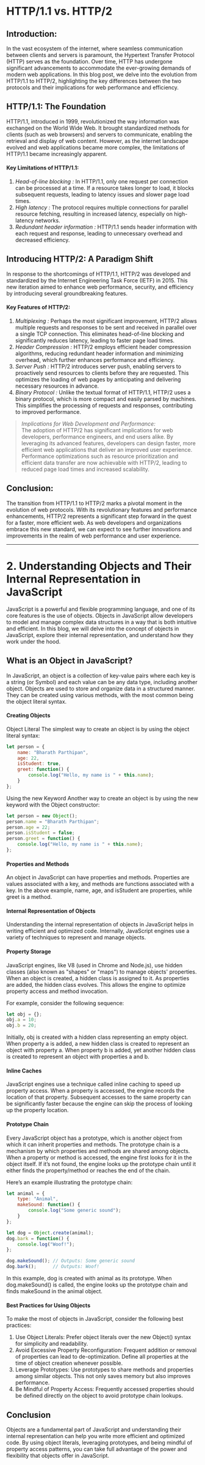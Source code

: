 # HTTP/1.1 vs. HTTP/2

## Introduction:
In the vast ecosystem of the internet, where seamless communication between clients and servers is paramount, the Hypertext Transfer Protocol (HTTP) serves as the foundation. Over time, HTTP has undergone significant advancements to accommodate the ever-growing demands of modern web applications. In this blog post, we delve into the evolution from HTTP/1.1 to HTTP/2, highlighting the key differences between the two protocols and their implications for web performance and efficiency.

## HTTP/1.1: The Foundation
HTTP/1.1, introduced in 1999, revolutionized the way information was exchanged on the World Wide Web. It brought standardized methods for clients (such as web browsers) and servers to communicate, enabling the retrieval and display of web content. However, as the internet landscape evolved and web applications became more complex, the limitations of HTTP/1.1 became increasingly apparent.

#### Key Limitations of HTTP/1.1:
1. *Head-of-line blocking  :*
In HTTP/1.1, only one request per connection can be processed at a time. If a resource takes longer to load, it blocks subsequent requests, leading to latency issues and slower page load times.
2. *High latency  :*
The protocol requires multiple connections for parallel resource fetching, resulting in increased latency, especially on high-latency networks.
3. *Redundant header information  :*
HTTP/1.1 sends header information with each request and response, leading to unnecessary overhead and decreased efficiency.

## Introducing HTTP/2: A Paradigm Shift
In response to the shortcomings of HTTP/1.1, HTTP/2 was developed and standardized by the Internet Engineering Task Force (IETF) in 2015. This new iteration aimed to enhance web performance, security, and efficiency by introducing several groundbreaking features.

#### Key Features of HTTP/2:
1. *Multiplexing  :*
Perhaps the most significant improvement, HTTP/2 allows multiple requests and responses to be sent and received in parallel over a single TCP connection. This eliminates head-of-line blocking and significantly reduces latency, leading to faster page load times.
2. *Header Compression  :*
HTTP/2 employs efficient header compression algorithms, reducing redundant header information and minimizing overhead, which further enhances performance and efficiency.
3. *Server Push  :*
HTTP/2 introduces server push, enabling servers to proactively send resources to clients before they are requested. This optimizes the loading of web pages by anticipating and delivering necessary resources in advance.
4. *Binary Protocol  :*
Unlike the textual format of HTTP/1.1, HTTP/2 uses a binary protocol, which is more compact and easily parsed by machines. This simplifies the processing of requests and responses, contributing to improved performance.

> *Implications for Web Development and Performance:*<br/>
> The adoption of HTTP/2 has significant implications for web developers, performance engineers, and end users alike. By leveraging its advanced features, developers can design faster, more efficient web applications that deliver an improved user experience. Performance optimizations such as resource prioritization and efficient data transfer are now achievable with HTTP/2, leading to reduced page load times and increased scalability.

## Conclusion:
The transition from HTTP/1.1 to HTTP/2 marks a pivotal moment in the evolution of web protocols. With its revolutionary features and performance enhancements, HTTP/2 represents a significant step forward in the quest for a faster, more efficient web. As web developers and organizations embrace this new standard, we can expect to see further innovations and improvements in the realm of web performance and user experience.

---

# 2. Understanding Objects and Their Internal Representation in JavaScript

JavaScript is a powerful and flexible programming language, and one of its core features is the use of objects. Objects in JavaScript allow developers to model and manage complex data structures in a way that is both intuitive and efficient. In this blog, we will delve into the concept of objects in JavaScript, explore their internal representation, and understand how they work under the hood.

## What is an Object in JavaScript?
In JavaScript, an object is a collection of key-value pairs where each key is a string (or Symbol) and each value can be any data type, including another object. Objects are used to store and organize data in a structured manner. They can be created using various methods, with the most common being the object literal syntax.

#### Creating Objects
Object Literal
The simplest way to create an object is by using the object literal syntax:

```javaScript
let person = {
    name: "Bharath Parthipan",
    age: 22,
    isStudent: true,
    greet: function() {
        console.log("Hello, my name is " + this.name);
    }
};
```

Using the new Keyword
Another way to create an object is by using the new keyword with the Object constructor:

```javascript
let person = new Object();
person.name = "Bharath Parthipan";
person.age = 22;
person.isStudent = false;
person.greet = function() {
    console.log("Hello, my name is " + this.name);
};
```

#### Properties and Methods
An object in JavaScript can have properties and methods. Properties are values associated with a key, and methods are functions associated with a key. In the above example, name, age, and isStudent are properties, while greet is a method.

#### Internal Representation of Objects
Understanding the internal representation of objects in JavaScript helps in writing efficient and optimized code. Internally, JavaScript engines use a variety of techniques to represent and manage objects.

#### Property Storage
JavaScript engines, like V8 (used in Chrome and Node.js), use hidden classes (also known as "shapes" or "maps") to manage objects' properties. When an object is created, a hidden class is assigned to it. As properties are added, the hidden class evolves. This allows the engine to optimize property access and method invocation.

For example, consider the following sequence:

```javascript
let obj = {};
obj.a = 10;
obj.b = 20;
```

Initially, obj is created with a hidden class representing an empty object. When property a is added, a new hidden class is created to represent an object with property a. When property b is added, yet another hidden class is created to represent an object with properties a and b.

#### Inline Caches
JavaScript engines use a technique called inline caching to speed up property access. When a property is accessed, the engine records the location of that property. Subsequent accesses to the same property can be significantly faster because the engine can skip the process of looking up the property location.

#### Prototype Chain
Every JavaScript object has a prototype, which is another object from which it can inherit properties and methods. The prototype chain is a mechanism by which properties and methods are shared among objects. When a property or method is accessed, the engine first looks for it in the object itself. If it’s not found, the engine looks up the prototype chain until it either finds the property/method or reaches the end of the chain.

Here’s an example illustrating the prototype chain:

```javascript
let animal = {
    type: "Animal",
    makeSound: function() {
        console.log("Some generic sound");
    }
};

let dog = Object.create(animal);
dog.bark = function() {
    console.log("Woof!");
};

dog.makeSound(); // Outputs: Some generic sound
dog.bark();      // Outputs: Woof!
```

In this example, dog is created with animal as its prototype. When dog.makeSound() is called, the engine looks up the prototype chain and finds makeSound in the animal object.

#### Best Practices for Using Objects
To make the most of objects in JavaScript, consider the following best practices:

1. Use Object Literals: Prefer object literals over the new Object() syntax for simplicity and readability.
2. Avoid Excessive Property Reconfiguration: Frequent addition or removal of properties can lead to de-optimization. Define all properties at the time of object creation whenever possible.
3. Leverage Prototypes: Use prototypes to share methods and properties among similar objects. This not only saves memory but also improves performance.
4. Be Mindful of Property Access: Frequently accessed properties should be defined directly on the object to avoid prototype chain lookups.

## Conclusion
Objects are a fundamental part of JavaScript and understanding their internal representation can help you write more efficient and optimized code. By using object literals, leveraging prototypes, and being mindful of property access patterns, you can take full advantage of the power and flexibility that objects offer in JavaScript.